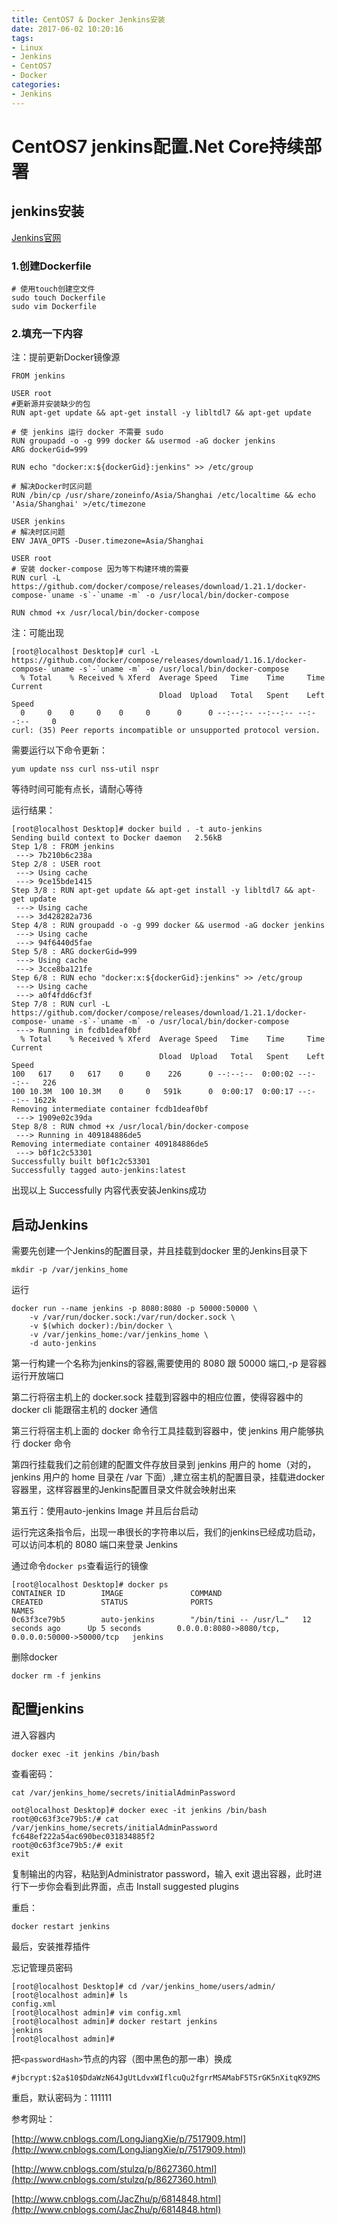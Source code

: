 ```yaml
---
title: CentOS7 & Docker Jenkins安装
date: 2017-06-02 10:20:16
tags: 
- Linux
- Jenkins
- CentOS7
- Docker
categories: 
- Jenkins
---
```

# CentOS7 jenkins配置.Net Core持续部署

## jenkins安装

[Jenkins官网](https://jenkins.io/download/ "jenkins官网")

### 1.创建Dockerfile

``` docker
# 使用touch创建空文件
sudo touch Dockerfile
sudo vim Dockerfile
```

### 2.填充一下内容

注：提前更新Docker镜像源

``` docker
FROM jenkins

USER root
#更新源并安装缺少的包
RUN apt-get update && apt-get install -y libltdl7 && apt-get update

# 使 jenkins 运行 docker 不需要 sudo
RUN groupadd -o -g 999 docker && usermod -aG docker jenkins
ARG dockerGid=999

RUN echo "docker:x:${dockerGid}:jenkins" >> /etc/group

# 解决Docker时区问题
RUN /bin/cp /usr/share/zoneinfo/Asia/Shanghai /etc/localtime && echo 'Asia/Shanghai' >/etc/timezone

USER jenkins
# 解决时区问题
ENV JAVA_OPTS -Duser.timezone=Asia/Shanghai

USER root
# 安装 docker-compose 因为等下构建环境的需要
RUN curl -L https://github.com/docker/compose/releases/download/1.21.1/docker-compose-`uname -s`-`uname -m` -o /usr/local/bin/docker-compose

RUN chmod +x /usr/local/bin/docker-compose
```

注：可能出现

``` docker
[root@localhost Desktop]# curl -L https://github.com/docker/compose/releases/download/1.16.1/docker-compose-`uname -s`-`uname -m` -o /usr/local/bin/docker-compose
  % Total    % Received % Xferd  Average Speed   Time    Time     Time  Current
                                 Dload  Upload   Total   Spent    Left  Speed
  0     0    0     0    0     0      0      0 --:--:-- --:--:-- --:--:--     0
curl: (35) Peer reports incompatible or unsupported protocol version.
```

需要运行以下命令更新：

``` linux
yum update nss curl nss-util nspr
```

等待时间可能有点长，请耐心等待

运行结果：

``` docker
[root@localhost Desktop]# docker build . -t auto-jenkins
Sending build context to Docker daemon   2.56kB
Step 1/8 : FROM jenkins
 ---> 7b210b6c238a
Step 2/8 : USER root
 ---> Using cache
 ---> 9ce15bde1415
Step 3/8 : RUN apt-get update && apt-get install -y libltdl7 && apt-get update
 ---> Using cache
 ---> 3d428282a736
Step 4/8 : RUN groupadd -o -g 999 docker && usermod -aG docker jenkins
 ---> Using cache
 ---> 94f6440d5fae
Step 5/8 : ARG dockerGid=999
 ---> Using cache
 ---> 3cce8ba121fe
Step 6/8 : RUN echo "docker:x:${dockerGid}:jenkins" >> /etc/group
 ---> Using cache
 ---> a0f4fdd6cf3f
Step 7/8 : RUN curl -L https://github.com/docker/compose/releases/download/1.21.1/docker-compose-`uname -s`-`uname -m` -o /usr/local/bin/docker-compose
 ---> Running in fcdb1deaf0bf
  % Total    % Received % Xferd  Average Speed   Time    Time     Time  Current
                                 Dload  Upload   Total   Spent    Left  Speed
100   617    0   617    0     0    226      0 --:--:--  0:00:02 --:--:--   226
100 10.3M  100 10.3M    0     0   591k      0  0:00:17  0:00:17 --:--:-- 1622k
Removing intermediate container fcdb1deaf0bf
 ---> 1909e02c39da
Step 8/8 : RUN chmod +x /usr/local/bin/docker-compose
 ---> Running in 409184886de5
Removing intermediate container 409184886de5
 ---> b0f1c2c53301
Successfully built b0f1c2c53301
Successfully tagged auto-jenkins:latest
```

出现以上 Successfully 内容代表安装Jenkins成功

## 启动Jenkins

需要先创建一个Jenkins的配置目录，并且挂载到docker 里的Jenkins目录下

``` linux
mkdir -p /var/jenkins_home
```

运行

``` docker
docker run --name jenkins -p 8080:8080 -p 50000:50000 \
    -v /var/run/docker.sock:/var/run/docker.sock \
    -v $(which docker):/bin/docker \
    -v /var/jenkins_home:/var/jenkins_home \
    -d auto-jenkins
```

第一行构建一个名称为jenkins的容器,需要使用的 8080 跟 50000 端口,-p 是容器运行开放端口

第二行将宿主机上的 docker.sock 挂载到容器中的相应位置，使得容器中的 docker cli 能跟宿主机的 docker 通信

第三行将宿主机上面的 docker 命令行工具挂载到容器中，使 jenkins 用户能够执行 docker 命令

第四行挂载我们之前创建的配置文件存放目录到 jenkins 用户的 home（对的，jenkins 用户的 home 目录在 /var 下面）,建立宿主机的配置目录，挂载进docker容器里，这样容器里的Jenkins配置目录文件就会映射出来

第五行：使用auto-jenkins Image 并且后台启动

运行完这条指令后，出现一串很长的字符串以后，我们的jenkins已经成功启动，可以访问本机的 8080 端口来登录 Jenkins

通过命令`docker ps`查看运行的镜像

``` docker
[root@localhost Desktop]# docker ps
CONTAINER ID        IMAGE               COMMAND                  CREATED             STATUS              PORTS                                              NAMES
0c63f3ce79b5        auto-jenkins        "/bin/tini -- /usr/l…"   12 seconds ago      Up 5 seconds        0.0.0.0:8080->8080/tcp, 0.0.0.0:50000->50000/tcp   jenkins
```

删除docker

``` docker
docker rm -f jenkins
```

## 配置jenkins

进入容器内

``` docker
docker exec -it jenkins /bin/bash
```

查看密码：

``` docker
cat /var/jenkins_home/secrets/initialAdminPassword
```

``` linux
oot@localhost Desktop]# docker exec -it jenkins /bin/bash
root@0c63f3ce79b5:/# cat /var/jenkins_home/secrets/initialAdminPassword
fc648ef222a54ac690bec031834885f2
root@0c63f3ce79b5:/# exit
exit
```

复制输出的内容，粘贴到Administrator password，输入 exit 退出容器，此时进行下一步你会看到此界面，点击 Install suggested plugins

重启：

``` docker
docker restart jenkins
```

最后，安装推荐插件

忘记管理员密码

``` linux
[root@localhost Desktop]# cd /var/jenkins_home/users/admin/
[root@localhost admin]# ls
config.xml
[root@localhost admin]# vim config.xml
[root@localhost admin]# docker restart jenkins
jenkins
[root@localhost admin]#
```

把`<passwordHash>`节点的内容（图中黑色的那一串）换成

`#jbcrypt:$2a$10$DdaWzN64JgUtLdvxWIflcuQu2fgrrMSAMabF5TSrGK5nXitqK9ZMS`

重启，默认密码为：111111

参考网址：

[http://www.cnblogs.com/LongJiangXie/p/7517909.html](http://www.cnblogs.com/LongJiangXie/p/7517909.html)

[http://www.cnblogs.com/stulzq/p/8627360.html](http://www.cnblogs.com/stulzq/p/8627360.html)

[http://www.cnblogs.com/JacZhu/p/6814848.html](http://www.cnblogs.com/JacZhu/p/6814848.html)